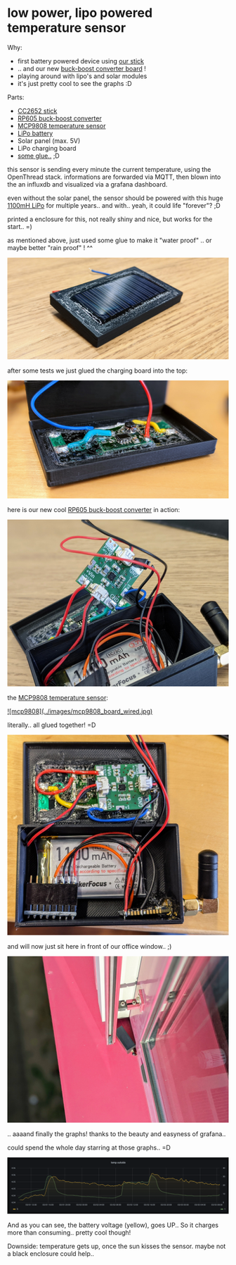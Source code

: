 # low power, lipo powered temperature sensor

Why:

- first battery powered device using [our stick](/projects/cc2652/)
- .. and our new [buck-boost converter board](/projects/rp605) !
- playing around with lipo's and solar modules
- it's just pretty cool to see the graphs :D

Parts:

- [CC2652 stick](/projects/cc2652/)
- [RP605 buck-boost converter](/projects/rp605)
- [MCP9808 temperature sensor](https://amzn.to/30abWoi)
- [LiPo battery](https://amzn.to/3uO1l0l)
- Solar panel (max. 5V)
- LiPo charging board
- [some glue..](https://amzn.to/306Gl6X) ;D

this sensor is sending every minute the current temperature, using the OpenThread stack.
informations are forwarded via MQTT, then blown into the an influxdb and visualized via a grafana dashboard.

even without the solar panel, the sensor should be powered with this huge [1100mH LiPo](https://amzn.to/3uO1l0l) for multiple years.. and with.. yeah, it could life "forever"? ;D

printed a enclosure for this, not really shiny and nice, but works for the start.. =)

as mentioned above, just used some glue to make it "water proof" .. or maybe better "rain proof" ! ^^

![solar panel](../images/solar_panel.jpg)

after some tests we just glued the charging board into the top:

![solar panel with charger](../images/solar_panel_with_charger.jpg)

here is our new cool [RP605 buck-boost converter](/projects/rp605) in action:

![rp605](../images/rp605_wired.jpg)

the [MCP9808 temperature sensor](https://amzn.to/30abWoi):

<a href="https://amzn.to/30abWoi">
![mcp9808](../images/mcp9808_board_wired.jpg)
</a>

literally.. all glued together! =D

![all together](../images/all_glued_together.jpg)

and will now just sit here in front of our office window.. ;)

![sitting around](../images/temp_sens_outside.jpg)

.. aaaand finally the graphs! thanks to the beauty and easyness of grafana..

could spend the whole day starring at those graphs.. =D

![graph](../images/grafana_temp_outs.png)

And as you can see, the battery voltage (yellow), goes UP.. So it charges more than consuming.. pretty cool though!

Downside: temperature gets up, once the sun kisses the sensor. maybe not a black enclosure could help.. 